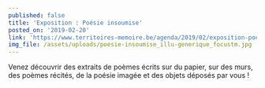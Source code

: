 ```yaml
---
published: false
title: 'Exposition : Poésie insoumise'
posted_on: '2019-02-20'
link: 'https://www.territoires-memoire.be/agenda/2019/02/exposition-poesie-insoumise/'
img_file: /assets/uploads/poesie-insoumise_illu-generique_focustm.jpg
---
```

Venez découvrir des extraits de poèmes écrits sur du papier, sur des murs, des poèmes récités, de la poésie imagée et des objets déposés par vous !
